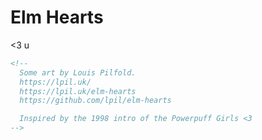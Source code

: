 # Elm Hearts

<3 u

```html
<!--
  Some art by Louis Pilfold.
  https://lpil.uk/
  https://lpil.uk/elm-hearts
  https://github.com/lpil/elm-hearts

  Inspired by the 1998 intro of the Powerpuff Girls <3
-->
```
